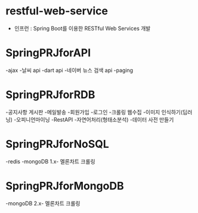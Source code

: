 # restful-web-service
- 인프런 : Spring Boot를 이용한 RESTful Web Services 개발

# SpringPRJforAPI
-ajax
-날씨 api 
-dart api
-네이버 뉴스 검색 api
-paging

# SpringPRJforRDB
-공지사항 게시판 
-메일발송 
-회원가입
-로그인
-크롤링 웹수집 
-이미지 인식하기(딥러닝) 
-오피니언마이닝
-RestAPI
-자연어처리(형태소분석)
-데이터 사전 만들기

# SpringPRJforNoSQL
-redis 
-mongoDB 1.x- 멜론차트 크롤링 

# SpringPRJforMongoDB
-mongoDB 2.x- 멜론차트 크롤링 

